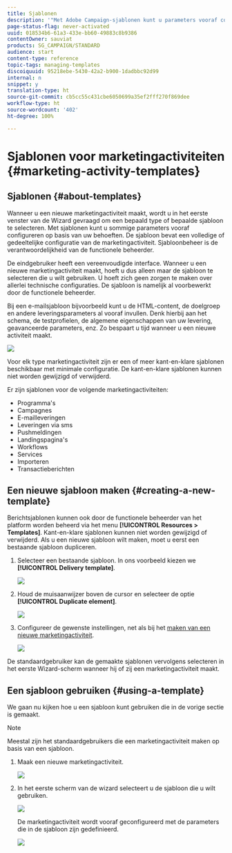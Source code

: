 ```yaml
---
title: Sjablonen
description: '"Met Adobe Campaign-sjablonen kunt u parameters vooraf configureren, afhankelijk van uw behoeften: sjablonen kunnen een volledige of gedeeltelijke configuratie van de marketingactiviteiten bevatten om het gebruik van Adobe Campaign voor niet-technische eindgebruikers te vereenvoudigen."'
page-status-flag: never-activated
uuid: 018534b6-61a3-433e-bb60-49883c8b9386
contentOwner: sauviat
products: SG_CAMPAIGN/STANDARD
audience: start
content-type: reference
topic-tags: managing-templates
discoiquuid: 95218ebe-5430-42a2-b900-1dadbbc92d99
internal: n
snippet: y
translation-type: ht
source-git-commit: cb5cc55c431cbe6050699a35ef2fff270f869dee
workflow-type: ht
source-wordcount: '402'
ht-degree: 100%

---
```



# Sjablonen voor marketingactiviteiten {#marketing-activity-templates}

## Sjablonen {#about-templates}

Wanneer u een nieuwe marketingactiviteit maakt, wordt u in het eerste venster van de Wizard gevraagd om een bepaald type of bepaalde sjabloon te selecteren. Met sjablonen kunt u sommige parameters vooraf configureren op basis van uw behoeften. De sjabloon bevat een volledige of gedeeltelijke configuratie van de marketingactiviteit. Sjabloonbeheer is de verantwoordelijkheid van de functionele beheerder.

De eindgebruiker heeft een vereenvoudigde interface. Wanneer u een nieuwe marketingactiviteit maakt, hoeft u dus alleen maar de sjabloon te selecteren die u wilt gebruiken. U hoeft zich geen zorgen te maken over allerlei technische configuraties. De sjabloon is namelijk al voorbewerkt door de functionele beheerder.

Bij een e-mailsjabloon bijvoorbeeld kunt u de HTML-content, de doelgroep en andere leveringsparameters al vooraf invullen. Denk hierbij aan het schema, de testprofielen, de algemene eigenschappen van uw levering, geavanceerde parameters, enz. Zo bespaart u tijd wanneer u een nieuwe activiteit maakt.

![](assets/template_1.png)

Voor elk type marketingactiviteit zijn er een of meer kant-en-klare sjablonen beschikbaar met minimale configuratie. De kant-en-klare sjablonen kunnen niet worden gewijzigd of verwijderd.

Er zijn sjablonen voor de volgende marketingactiviteiten:

* Programma&#39;s
* Campagnes
* E-mailleveringen
* Leveringen via sms
* Pushmeldingen
* Landingspagina&#39;s
* Workflows
* Services
* Importeren
* Transactieberichten

## Een nieuwe sjabloon maken {#creating-a-new-template}

Berichtsjablonen kunnen ook door de functionele beheerder van het platform worden beheerd via het menu **[!UICONTROL Resources > Templates]**. Kant-en-klare sjablonen kunnen niet worden gewijzigd of verwijderd. Als u een nieuwe sjabloon wilt maken, moet u eerst een bestaande sjabloon dupliceren.

1. Selecteer een bestaande sjabloon. In ons voorbeeld kiezen we **[!UICONTROL Delivery template]**.

   ![](assets/template_2.png)

1. Houd de muisaanwijzer boven de cursor en selecteer de optie **[!UICONTROL Duplicate element]**.

   ![](assets/template_3.png)

1. Configureer de gewenste instellingen, net als bij het [maken van een nieuwe marketingactiviteit](../../start/using/marketing-activities.md#creating-a-marketing-activity).

   ![](assets/template_4.png)

De standaardgebruiker kan de gemaakte sjablonen vervolgens selecteren in het eerste Wizard-scherm wanneer hij of zij een marketingactiviteit maakt.

## Een sjabloon gebruiken {#using-a-template}

We gaan nu kijken hoe u een sjabloon kunt gebruiken die in de vorige sectie is gemaakt.

>[!NOTE]
>
>Meestal zijn het standaardgebruikers die een marketingactiviteit maken op basis van een sjabloon.

1. Maak een nieuwe marketingactiviteit.

   ![](assets/template_5.png)

1. In het eerste scherm van de wizard selecteert u de sjabloon die u wilt gebruiken.

   ![](assets/template_6.png)

   De marketingactiviteit wordt vooraf geconfigureerd met de parameters die in de sjabloon zijn gedefinieerd.

   ![](assets/template_7.png)
